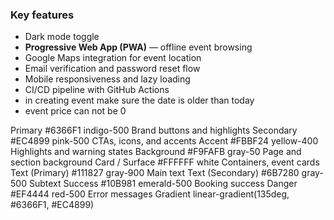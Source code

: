 ### Key features
* Dark mode toggle
* **Progressive Web App (PWA)** — offline event browsing
* Google Maps integration for event location
* Email verification and password reset flow
* Mobile responsiveness and lazy loading
* CI/CD pipeline with GitHub Actions
* in creating event make sure the date is older than today
* event price can not be 0 




<!-- colors -->
Primary	#6366F1	indigo-500	Brand buttons and highlights
Secondary	#EC4899	pink-500	CTAs, icons, and accents
Accent	#FBBF24	yellow-400	Highlights and warning states
Background	#F9FAFB	gray-50	Page and section background
Card / Surface	#FFFFFF	white	Containers, event cards
Text (Primary)	#111827	gray-900	Main text
Text (Secondary)	#6B7280	gray-500	Subtext
Success	#10B981	emerald-500	Booking success
Danger	#EF4444	red-500	Error messages
Gradient	linear-gradient(135deg, #6366F1, #EC4899)
